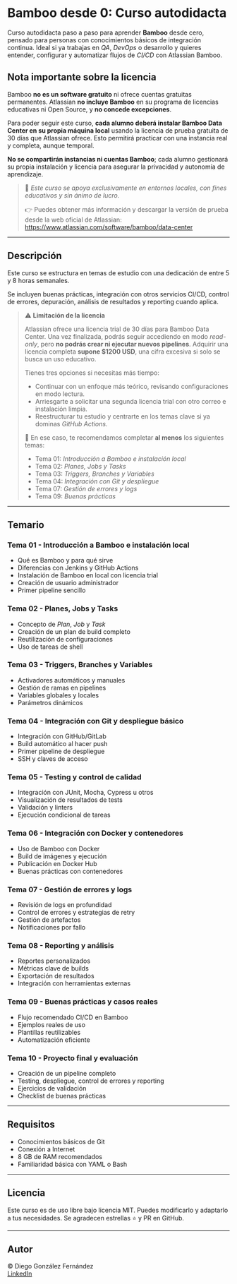 # Bamboo desde 0: Curso autodidacta

Curso autodidacta paso a paso para aprender **Bamboo** desde cero, pensado para personas con conocimientos básicos de integración continua. Ideal si ya trabajas en *QA*, *DevOps* o desarrollo y quieres entender, configurar y automatizar flujos de *CI/CD* con Atlassian Bamboo.

## Nota importante sobre la licencia

Bamboo **no es un software gratuito** ni ofrece cuentas gratuitas permanentes. Atlassian **no incluye Bamboo** en su programa de licencias educativas ni Open Source, y **no concede excepciones**.

Para poder seguir este curso, **cada alumno deberá instalar Bamboo Data Center en su propia máquina local** usando la licencia de prueba gratuita de 30 días que Atlassian ofrece. Esto permitirá practicar con una instancia real y completa, aunque temporal.

**No se compartirán instancias ni cuentas Bamboo**; cada alumno gestionará su propia instalación y licencia para asegurar la privacidad y autonomía de aprendizaje.

> 🧪 *Este curso se apoya exclusivamente en entornos locales, con fines educativos y sin ánimo de lucro.*
>
> 👉 Puedes obtener más información y descargar la versión de prueba desde la web oficial de Atlassian:  
<https://www.atlassian.com/software/bamboo/data-center>

---

## Descripción

Este curso se estructura en temas de estudio con una dedicación de entre 5 y 8 horas semanales.

Se incluyen buenas prácticas, integración con otros servicios CI/CD, control de errores, depuración, análisis de resultados y reporting cuando aplica.

> ⚠️ **Limitación de la licencia**
>
> Atlassian ofrece una licencia trial de 30 días para Bamboo Data Center. Una vez finalizada, podrás seguir accediendo en modo *read-only*, pero **no podrás crear ni ejecutar nuevos pipelines**. Adquirir una licencia completa **supone $1200 USD**, una cifra excesiva si solo se busca un uso educativo.
>
> Tienes tres opciones si necesitas más tiempo:
>
> - Continuar con un enfoque más teórico, revisando configuraciones en modo lectura.
> - Arriesgarte a solicitar una segunda licencia trial con otro correo e instalación limpia.
> - Reestructurar tu estudio y centrarte en los temas clave si ya dominas *GitHub Actions*.
>
> 🧠 En ese caso, te recomendamos completar **al menos** los siguientes temas:
>
> - Tema 01: *Introducción a Bamboo e instalación local*
> - Tema 02: *Planes, Jobs y Tasks*
> - Tema 03: *Triggers, Branches y Variables*
> - Tema 04: *Integración con Git y despliegue*
> - Tema 07: *Gestión de errores y logs*
> - Tema 09: *Buenas prácticas*

---

## Temario

### Tema 01 - Introducción a Bamboo e instalación local

- Qué es Bamboo y para qué sirve
- Diferencias con Jenkins y GitHub Actions
- Instalación de Bamboo en local con licencia trial
- Creación de usuario administrador
- Primer pipeline sencillo

### Tema 02 - Planes, Jobs y Tasks

- Concepto de *Plan*, *Job* y *Task*
- Creación de un plan de build completo
- Reutilización de configuraciones
- Uso de tareas de shell

### Tema 03 - Triggers, Branches y Variables

- Activadores automáticos y manuales
- Gestión de ramas en pipelines
- Variables globales y locales
- Parámetros dinámicos

### Tema 04 - Integración con Git y despliegue básico

- Integración con GitHub/GitLab
- Build automático al hacer push
- Primer pipeline de despliegue
- SSH y claves de acceso

### Tema 05 - Testing y control de calidad

- Integración con JUnit, Mocha, Cypress u otros
- Visualización de resultados de tests
- Validación y linters
- Ejecución condicional de tareas

### Tema 06 - Integración con Docker y contenedores

- Uso de Bamboo con Docker
- Build de imágenes y ejecución
- Publicación en Docker Hub
- Buenas prácticas con contenedores

### Tema 07 - Gestión de errores y logs

- Revisión de logs en profundidad
- Control de errores y estrategias de retry
- Gestión de artefactos
- Notificaciones por fallo

### Tema 08 - Reporting y análisis

- Reportes personalizados
- Métricas clave de builds
- Exportación de resultados
- Integración con herramientas externas

### Tema 09 - Buenas prácticas y casos reales

- Flujo recomendado CI/CD en Bamboo
- Ejemplos reales de uso
- Plantillas reutilizables
- Automatización eficiente

### Tema 10 - Proyecto final y evaluación

- Creación de un pipeline completo
- Testing, despliegue, control de errores y reporting
- Ejercicios de validación
- Checklist de buenas prácticas

---

## Requisitos

- Conocimientos básicos de Git
- Conexión a Internet
- 8 GB de RAM recomendados
- Familiaridad básica con YAML o Bash

---

## Licencia

Este curso es de uso libre bajo licencia MIT. Puedes modificarlo y adaptarlo a tus necesidades. Se agradecen estrellas ⭐️ y PR en GitHub.

---

## Autor

© Diego González Fernández  
[LinkedIn](https://www.linkedin.com/in/diego-gonzalez-fernandez)
